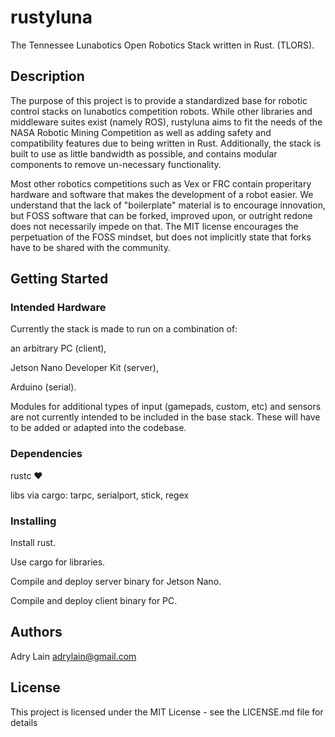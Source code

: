 # rustyluna

The Tennessee Lunabotics Open Robotics Stack written in Rust. (TLORS).


## Description

The purpose of this project is to provide a standardized base for robotic control stacks on lunabotics competition robots. While other libraries and middleware suites exist (namely ROS), rustyluna aims to fit the needs of the NASA Robotic Mining Competition as well as adding safety and compatibility features due to being written in Rust. Additionally, the stack is built to use as little bandwidth as possible, and contains modular components to remove un-necessary functionality.

Most other robotics competitions such as Vex or FRC contain properitary hardware and software that makes the development of a robot easier. We understand that the lack of "boilerplate" material is to encourage innovation, but FOSS software that can be forked, improved upon, or outright redone does not necessarily impede on that. The MIT license encourages the perpetuation of the FOSS mindset, but does not implicitly state that forks have to be shared with the community. 

## Getting Started

### Intended Hardware

Currently the stack is made to run on a combination of:


an arbitrary PC (client), 

Jetson Nano Developer Kit (server),

Arduino (serial).


Modules for additional types of input (gamepads, custom, etc) and sensors are not currently intended to be included in the base stack. These will have to be added or adapted into the codebase.


### Dependencies

rustc ❤️


libs via cargo: tarpc, serialport, stick, regex

### Installing

Install rust.

Use cargo for libraries.

Compile and deploy server binary for Jetson Nano.

Compile and deploy client binary for PC.



## Authors

Adry Lain adrylain@gmail.com


## License

This project is licensed under the MIT License - see the LICENSE.md file for details
